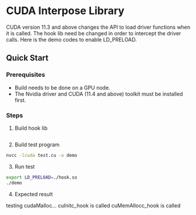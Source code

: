 # CUDA Interpose Library
CUDA version 11.3 and above changes the API to load driver functions when it is called. The hook lib need be changed in order to intercept the driver calls. Here is the demo
codes to enable LD_PRELOAD.

## Quick Start

### Prerequisites
* Build needs to be done on a GPU node.
* The Nvidia driver and CUDA (11.4 and above) toolkit must be installed first.

### Steps

1. Build hook lib
```nvcc -shared -lcuda --compiler-options '-fPIC' hook.cpp -o hook.so
```

2. Build test program
```bash
nvcc -lcuda test.cu -o demo
```

3. Run test
```bash
export LD_PRELOAD=./hook.so
./demo
```

4. Expected result

testing cudaMalloc...
cuInitc_hook is called
cuMemAllocc_hook is called

